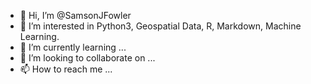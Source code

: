 - 👋 Hi, I’m @SamsonJFowler
- 👀 I’m interested in Python3, Geospatial Data, R, Markdown, Machine Learning.
- 🌱 I’m currently learning ...
- 💞️ I’m looking to collaborate on ...
- 📫 How to reach me ...

<!---
SamsonJFowler/SamsonJFowler is a ✨ special ✨ repository because its `README.md` (this file) appears on your GitHub profile.
You can click the Preview link to take a look at your changes.
--->
